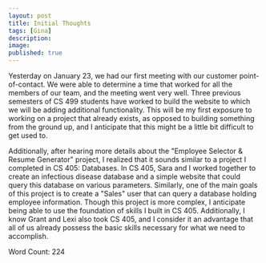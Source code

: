 ```yaml
---
layout: post
title: Initial Thoughts
tags: [Gina]
description:
image:
published: true
---
```


Yesterday on January 23, we had our first meeting with our customer point-of-contact. We were able to determine a time that worked for all the members of our team, and the meeting went very well. Three previous semesters of CS 499 students have worked to build the website to which we will be adding additional functionality. This will be my first exposure to working on a project that already exists, as opposed to building something from the ground up, and I anticipate that this might be a little bit difficult to get used to.

Additionally, after hearing more details about the "Employee Selector & Resume Generator" project, I realized that it sounds similar to a project I completed in CS 405: Databases. In CS 405, Sara and I worked together to create an infectious disease database and a simple website that could query this database on various parameters. Similarly, one of the main goals of this project is to create a "Sales" user that can query a database holding employee information. Though this project is more complex, I anticipate being able to use the foundation of skills I built in CS 405. Additionally, I know Grant and Lexi also took CS 405, and I consider it an advantage that all of us already possess the basic skills necessary for what we need to accomplish.

Word Count: 224
